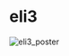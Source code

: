 # eli3


![eli3_poster](https://user-images.githubusercontent.com/62474292/106086212-106b7100-6165-11eb-9459-38be55704921.png)
